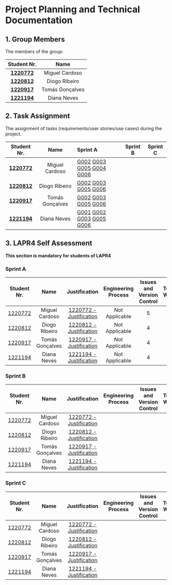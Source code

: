 # Project Planning and Technical Documentation

## 1. Group Members

The members of the group:

|           Student Nr.            |      Name       |
|:--------------------------------:|:---------------:|
| **[1220772](1220772/readme.md)** | Miguel Cardoso  |
| **[1220812](1220812/readme.md)** |  Diogo Ribeiro  |
| **[1220917](1220917/readme.md)** | Tomás Gonçalves |
| **[1221194](1221194/readme.md)** |   Diana Neves   |


## 2. Task Assignment

The assignment of tasks (requirements/user stories/use cases) during the project.

|            Student Nr.            |       Name       | Sprint A                                                                                                                                                    | Sprint B | Sprint C |
|:---------------------------------:|:----------------:|:------------------------------------------------------------------------------------------------------------------------------------------------------------|:--------:|:--------:|
| **[1220772](1220772/readme.md)**  |  Miguel Cardoso  | [G002](SprintA/G002/readme.md) [G003](SprintA/G003/readme.md) [G005](SprintA/G005/readme.md)  [G004](SprintA/G004/readme.md) [G006](SprintA/G006/readme.md) |          |          |
| **[1220812](1220812/readme.md)**  |  Diogo Ribeiro   | [G002](SprintA/G002/readme.md) [G003](SprintA/G003/readme.md) [G005](SprintA/G005/readme.md) [G006](SprintA/G006/readme.md)                                 |          |          |
| **[1220917](1220917/readme.md)**  | Tomás Gonçalves  | [G002](SprintA/G002/readme.md) [G003](SprintA/G003/readme.md) [G005](SprintA/G005/readme.md) [G006](SprintA/G006/readme.md)                                 |          |          |
| **[1221194](1221194/readme.md)**  |   Diana Neves    | [G001](SprintA/G001/readme.md) [G002](SprintA/G002/readme.md) [G003](SprintA/G003/readme.md) [G005](SprintA/G005/readme.md) [G006](SprintA/G006/readme.md)  |          |          |


## 3. LAPR4 Self Assessment

**This section is mandatory for students of LAPR4**
### Sprint A

|         Student Nr.	          |      Name       |                       Justification                        | Engineering Process | Issues and Version Control | Team Work | Deployment | Integration | Req. Satisfaction | 
|:-----------------------------:|:---------------:|:----------------------------------------------------------:|:-------------------:|:--------------------------:|:---------:|:----------:|:-----------:|:-----------------:|
| [1220772](1220772/readme.md)  | Miguel Cardoso  | [1220772 - Justification](1220772/lapr4/sprintA/readme.md) |   Not Applicable    |             5              |     4     |     4      |      4      |         4         |
| [1220812](1220812/readme.md)  |  Diogo Ribeiro  | [1220812 - Justification](1220812/lapr4/sprintA/readme.md) |   Not Applicable    |             4              |     4     |     4      |      4      |         4         |   
| [1220917](1220917/readme.md)  | Tomás Gonçalves | [1220917 - Justification](1220917/lapr4/sprintA/readme.md) |   Not Applicable    |             4              |     4     |     4      |      4      |         4         |
| [1221194](1221194/readme.md)  |   Diana Neves   | [1221194 - Justification](1221194/lapr4/sprintA/readme.md) |   Not Applicable    |             4              |     4     |     4      |      4      |         4         |

### Sprint B

|         Student Nr.	          |      Name       |                         Justification                         | Engineering Process | Issues and Version Control | Team Work | Deployment | Integration | Req. Satisfaction | 
|:-----------------------------:|:---------------:|:-------------------------------------------------------------:|:-------------------:|:--------------------------:|:---------:|:----------:|:-----------:|:-----------------:|
| [1220772](1220772/readme.md)  | Miguel Cardoso  | [1220772 - Justification](1220772/lapr4/sprint%20A/readme.md) |                     |                            |           |            |             |                   |
| [1220812](1220812/readme.md)	 |  Diogo Ribeiro  | [1220812 - Justification](1220812/lapr4/sprint%20A/readme.md) |                     |                            |           |            |             |
| [1220917](1220917/readme.md)  | Tomás Gonçalves | [1220917 - Justification](1220917/lapr4/sprint%20A/readme.md) |                     |                            |           |            |             |                   |
| [1221194](1221194/readme.md)  |   Diana Neves   | [1221194 - Justification](1221194/lapr4/sprint%20A/readme.md) |                     |                            |           |            |             |                   |

### Sprint C

|         Student Nr.	          |      Name       |                         Justification                         | Engineering Process | Issues and Version Control | Team Work | Deployment | Integration | Req. Satisfaction | 
|:-----------------------------:|:---------------:|:-------------------------------------------------------------:|:-------------------:|:--------------------------:|:---------:|:----------:|:-----------:|:-----------------:|
| [1220772](1220772/readme.md)  | Miguel Cardoso  | [1220772 - Justification](1220772/lapr4/sprint%20A/readme.md) |                     |                            |           |            |             |                   |
| [1220812](1220812/readme.md)	 |  Diogo Ribeiro  | [1220812 - Justification](1220812/lapr4/sprint%20A/readme.md) |                     |                            |           |            |             |
| [1220917](1220917/readme.md)  | Tomás Gonçalves | [1220917 - Justification](1220917/lapr4/sprint%20A/readme.md) |                     |                            |           |            |             |                   |
| [1221194](1221194/readme.md)  |   Diana Neves   | [1221194 - Justification](1221194/lapr4/sprint%20A/readme.md) |                     |                            |           |            |             |                   |
